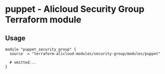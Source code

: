 # puppet - Alicloud Security Group Terraform module

## Usage

```hcl
module "puppet_security_group" {
  source  = "terraform-alicloud-modules/security-group/modules/puppet"

  # omitted...
}
```

<!-- BEGINNING OF PRE-COMMIT-TERRAFORM DOCS HOOK -->
<!-- END OF PRE-COMMIT-TERRAFORM DOCS HOOK -->
